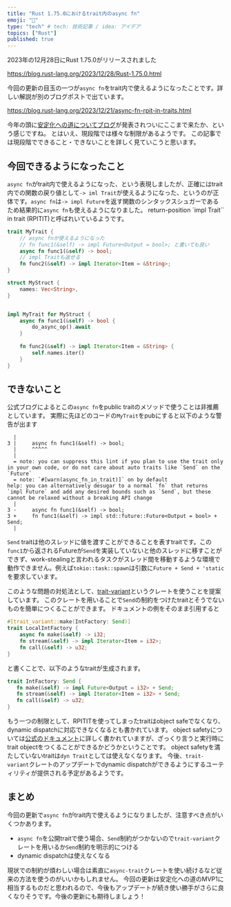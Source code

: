 ```yaml
---
title: "Rust 1.75.0におけるtrait内のasync fn"
emoji: "🐙"
type: "tech" # tech: 技術記事 / idea: アイデア
topics: ["Rust"]
published: true
---
```


2023年の12月28日にRust 1.75.0がリリースされました

https://blog.rust-lang.org/2023/12/28/Rust-1.75.0.html

今回の更新の目玉の一つが`async fn`をtrait内で使えるようになったことです。詳しい解説が別のブログポストで出ています。

https://blog.rust-lang.org/2023/12/21/async-fn-rpit-in-traits.html

今年の頭に[安定化への道についてブログ](https://blog.rust-lang.org/inside-rust/2023/05/03/stabilizing-async-fn-in-trait.html)が発表されついにここまで来たか、という感じですね。
とはいえ、現段階では様々な制限があるようです。
この記事では現段階でできること・できないことを詳しく見ていこうと思います。

## 今回できるようになったこと
`async fn`がtrait内で使えるようになった、という表現しましたが、正確にはtrait内での関数の戻り値として`-> iml Trait`が使えるようになった、というのが正体です。`async fn`は`-> impl Future`を返す関数のシンタックスシュガーであるため結果的に`async fn`も使えるようになりました。
return-position `impl Trait`` in trait (RPITIT)と呼ばれいているようです。

```rust
trait MyTrait {
    // async fnが使えるようになった
    // fn func1(&self) -> impl Future<Output = bool>; と書いても良い
    async fn func1(&self) -> bool;
    // impl Traitも返せる
    fn func2(&self) -> impl Iterator<Item = &String>;
}

struct MyStruct {
    names: Vec<String>,
}


impl MyTrait for MyStruct {
    async fn func1(&self) -> bool {
        do_async_op().await
    }
    
    fn func2(&self) -> impl Iterator<Item = &String> {
        self.names.iter()
    }
}
```

## できないこと
公式ブログによるとこの`async fn`をpublic traitのメソッドで使うことは非推薦としています。
実際に先ほどのコードの`MyTrait`をpubにすると以下のような警告が出ます

```
  |
3 |     async fn func1(&self) -> bool;
  |     ^^^^^
  |
  = note: you can suppress this lint if you plan to use the trait only in your own code, or do not care about auto traits like `Send` on the `Future`
  = note: `#[warn(async_fn_in_trait)]` on by default
help: you can alternatively desugar to a normal `fn` that returns `impl Future` and add any desired bounds such as `Send`, but these cannot be relaxed without a breaking API change
  |
3 -     async fn func1(&self) -> bool;
3 +     fn func1(&self) -> impl std::future::Future<Output = bool> + Send;
  |
```

`Send` traitは他のスレッドに値を渡すことができることを表すtraitです。この`func1`から返されるFutureが`Send`を実装していないと他のスレッドに移すことができず、work-stealingと言われるタスクがスレッド間を移動するような環境で動作できません。例えば`tokio::task::spawn`は引数に`Future + Send + 'static`を要求しています。

このような問題の対処法として、[trait-variant](https://crates.io/crates/trait-variant)というクレートを使うことを提案しています。
このクレートを用いることで`Send`の制約をつけたtraitとそうでないものを簡単につくることができます。
ドキュメントの例をそのまま引用すると
```rust
#[trait_variant::make(IntFactory: Send)]
trait LocalIntFactory {
    async fn make(&self) -> i32;
    fn stream(&self) -> impl Iterator<Item = i32>;
    fn call(&self) -> u32;
}

```
と書くことで、以下のようなtraitが生成されます。

```rust
trait IntFactory: Send {
   fn make(&self) -> impl Future<Output = i32> + Send;
   fn stream(&self) -> impl Iterator<Item = i32> + Send;
   fn call(&self) -> u32;
}
```

もう一つの制限として、RPITITを使ってしまったtraitはobject safeでなくなり、dynamic dispatchに対応できなくなるとも書かれています。
object safetyについては[公式のドキュメント](https://doc.rust-lang.org/beta/reference/items/traits.html#object-safety)に詳しく書かれていますが、ざっくり言うと実行時にtrait objectをつくることができるかどうかということです。
object safetyを満たしていないtraitは`dyn Trait`としては使えなくなります。
今後、`trait-variant`クレートのアップデートでdynamic dispatchができるようにするユーティリティが提供される予定があるようです。

## まとめ
今回の更新で`async fn`がtrait内で使えるようになりましたが、注意すべき点がいくつかあります。

- `async fn`を公開traitで使う場合、`Send`制約がつかないので`trait-variant`クレートを用いるか`Send`制約を明示的につける
- dynamic dispatchは使えなくなる

現状での制約が煩わしい場合は素直に`async-trait`クレートを使い続けるなど従来の方法を使うのがいいかもしれません。
今回の更新は安定化への道のMVP1に相当するものだと思われるので、今後もアップデートが続き使い勝手がさらに良くなりそうです。今後の更新にも期待しましょう！
